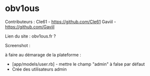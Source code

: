 # obv1ous

Contributeurs :
Cle61  - https://github.com/Cle61
Gaviil - https://github.com/Gaviil

Lien du site :
obv1ous.fr ?

Screenshot :


à faire au démarage de la plateforme :
- [app/models/user.rb] - mettre le champ "admin" à false par défaut
- Crée des utilisateurs admin

